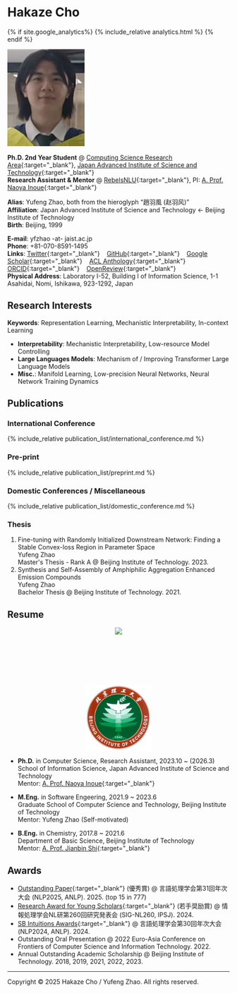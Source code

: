 # Hakaze Cho

{% if site.google_analytics%}
{% include_relative analytics.html %}
{% endif %}

<link rel="stylesheet" type="text/css" href="//fonts.googleapis.com/css?family=Gentium+Basic" />

<div class="img_margin">
<img src="./assets/fig/photo.png" alt="" title="@Beijing Inst. Tech. 2023" height="220">
</div>

**Ph.D. 2nd Year Student** @ [Computing Science Research Area](https://www.jaist.ac.jp/areas/cs/){:target="_blank"}, [Japan Advanced Institute of Science and Technology](https://www.jaist.ac.jp/){:target="_blank"}  
**Research Assistant & Mentor** @ [RebelsNLU](https://rebelsnlu.super.site/){:target="_blank"}, PI: [A. Prof. Naoya Inoue](https://naoya-i.info/){:target="_blank"}   

**Alias**: Yufeng Zhao, both from the hieroglyph “趙羽風 (赵羽风)”  
**Affiliation**: Japan Advanced Institute of Science and Technology ← Beijing Institute of Technology  
**Birth**: Beijing, 1999

**E-mail**: yfzhao -at- jaist.ac.jp  
**Phone**: +81-070-8591-1495  
**Links**:
[Twitter](https://x.com/yfZhao495){:target="_blank"} &nbsp;&nbsp;
[GitHub](https://github.com/hc495){:target="_blank"} &nbsp;&nbsp; 
[Google Scholar](https://scholar.google.com/citations?user=q_eQAcwAAAAJ){:target="_blank"} &nbsp;&nbsp; 
[ACL Anthology](https://aclanthology.org/people/h/hakaze-cho/){:target="_blank"} &nbsp;&nbsp; 
[ORCID](https://orcid.org/0000-0002-7127-1954){:target="_blank"} &nbsp;&nbsp; 
[OpenReview](https://openreview.net/profile?id=~Hakaze_Cho1){:target="_blank"}  
**Physical Address**: Laboratory I-52, Building I of Information Science, 1-1 Asahidai, Nomi, Ishikawa, 923-1292, Japan  

## Research Interests

**Keywords**: Representation Learning, Mechanistic Interpretability, In-context Learning  
- **Interpretability**: Mechanistic Interpretability, Low-resource Model Controlling  
- **Large Languages Models**: Mechanism of / Improving Transformer Large Language Models  
- **Misc.**: Manifold Learning, Low-precision Neural Networks, Neural Network Training Dynamics

## Publications

### International Conference

{% include_relative publication_list/international_conference.md %}

### Pre-print

{% include_relative publication_list/preprint.md %}

### <a title="(† = Japan-domestic Secondary Publication for Conference Papers; Default: Non-refereed,▲= Refereed)">Domestic Conferences / Miscellaneous</a>
    
{% include_relative publication_list/domestic_conference.md %}

### Thesis

1. Fine-tuning with Randomly Initialized Downstream Network: Finding a Stable Convex-loss Region in Parameter Space    
    Yufeng Zhao   
    Master's Thesis - Rank A @ Beijing Institute of Technology. 2023.
2. Synthesis and Self-Assembly of Amphiphilic Aggregation Enhanced Emission Compounds   
   Yufeng Zhao   
   Bachelor Thesis @ Beijing Institute of Technology. 2021.

## Resume

<div style="display: flex; flex-direction: column; align-items: center;">
    <img src="./assets/fig/jaist.png" height="130">
    <img src="./assets/fig/bit_xiaohui.jpg" height="150">
</div>

- **Ph.D.** in Computer Science, Research Assistant, 2023.10 ~ (2026.3)  
  School of Information Science, Japan Advanced Institute of Science and Technology  
  Mentor: [A. Prof. Naoya Inoue](https://naoya-i.info/){:target="_blank"}

- **M.Eng.** in Software Engeering, 2021.9 ~ 2023.6   
  Graduate School of Computer Science and Technology, Beijing Institute of Technology   
  Mentor: Yufeng Zhao (Self-motivated)
  
- **B.Eng.** in Chemistry, 2017.8 ~ 2021.6  
  Department of Basic Science, Beijing Institute of Technology  
  Mentor: [A. Prof. Jianbin Shi](https://mse.bit.edu.cn/szdw/jgml/clwlyhxxg/ff4af2fd072b47beadc219b5c4e266f7.htm){:target="_blank"}

## Awards

- [Outstanding Paper](https://anlp.jp/nlp2025/award.html#outstanding){:target="_blank"} (優秀賞) @ 言語処理学会第31回年次大会 (NLP2025, ANLP). 2025. (top 15 in 777)
- [Research Award for Young Scholars](https://sites.google.com/sig-nl.ipsj.or.jp/sig-nl/%E6%8E%88%E8%B3%9E/young#h.qq15e8v12s8d){:target="_blank"} (若手奨励賞) @ 情報処理学会NL研第260回研究発表会 (SIG-NL260, IPSJ). 2024.
- [SB Intuitions Awards](https://www.anlp.jp/nlp2024/award.html){:target="_blank"} @ 言語処理学会第30回年次大会 (NLP2024, ANLP). 2024.
- Outstanding Oral Presentation @ 2022 Euro-Asia Conference on Frontiers of Computer Science and Information Technology. 2022.
- Annual Outstanding Academic Scholarship @ Beijing Institute of Technology. 2018, 2019, 2021, 2022, 2023.

* * *

Copyright © 2025 Hakaze Cho / Yufeng Zhao. All rights reserved.